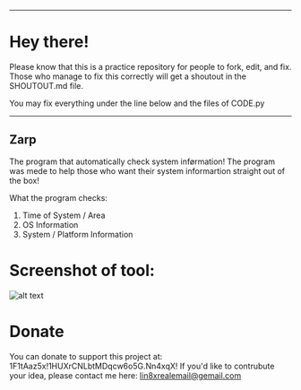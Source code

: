 ---------------------------------
# Hey there!

Please know that this is a practice repository for people to fork, edit, and fix.
Those who manage to fix this correctly will get a shoutout in the SHOUTOUT.md file.

You may fix everything under the line below and the files of CODE.py

---------------------------------

## Zarp

The program that automatically check system inførmation! The program was mede to help those who want their system informartion straight out of the box!

What the program checks:
1. Time of System / Area
2. OS Information
3. System / Platform Information

# Screenshot of tool: 

![alt text](http://url/to/img.png)

# Donate

You can donate to support this project at: 1F1tAaz5x!1HUXrCNLbtMDqcw6o5G.Nn4xqX!
If you'd like to contrubute your idea, please contact me here: lin8xrealemail@gemail.com

